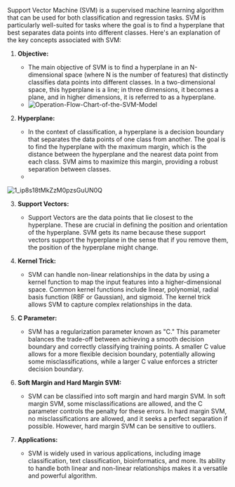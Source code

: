 Support Vector Machine (SVM) is a supervised machine learning algorithm that can be used for both classification and regression tasks. SVM is particularly well-suited for tasks where the goal is to find a hyperplane that best separates data points into different classes. Here's an explanation of the key concepts associated with SVM:

1. **Objective:**
   - The main objective of SVM is to find a hyperplane in an N-dimensional space (where N is the number of features) that distinctly classifies data points into different classes. In a two-dimensional space, this hyperplane is a line; in three dimensions, it becomes a plane, and in higher dimensions, it is referred to as a hyperplane.
   - ![Operation-Flow-Chart-of-the-SVM-Model](https://github.com/Rutuja-Salunke/Breast-cancer-prediction-using-SVM/assets/102023809/1fe83173-d319-4e7d-88e3-b31679035a32)



2. **Hyperplane:**
   - In the context of classification, a hyperplane is a decision boundary that separates the data points of one class from another. The goal is to find the hyperplane with the maximum margin, which is the distance between the hyperplane and the nearest data point from each class. SVM aims to maximize this margin, providing a robust separation between classes.
   - 
![1_ip8s18tMkZzM0pzsGuUN0Q](https://github.com/Rutuja-Salunke/Breast-cancer-prediction-using-SVM/assets/102023809/4b582b07-e410-46f7-b564-191c90fb62b1)

3. **Support Vectors:**
   - Support Vectors are the data points that lie closest to the hyperplane. These are crucial in defining the position and orientation of the hyperplane. SVM gets its name because these support vectors support the hyperplane in the sense that if you remove them, the position of the hyperplane might change.

4. **Kernel Trick:**
   - SVM can handle non-linear relationships in the data by using a kernel function to map the input features into a higher-dimensional space. Common kernel functions include linear, polynomial, radial basis function (RBF or Gaussian), and sigmoid. The kernel trick allows SVM to capture complex relationships in the data.

5. **C Parameter:**
   - SVM has a regularization parameter known as "C." This parameter balances the trade-off between achieving a smooth decision boundary and correctly classifying training points. A smaller C value allows for a more flexible decision boundary, potentially allowing some misclassifications, while a larger C value enforces a stricter decision boundary.

6. **Soft Margin and Hard Margin SVM:**
   - SVM can be classified into soft margin and hard margin SVM. In soft margin SVM, some misclassifications are allowed, and the C parameter controls the penalty for these errors. In hard margin SVM, no misclassifications are allowed, and it seeks a perfect separation if possible. However, hard margin SVM can be sensitive to outliers.

7. **Applications:**
   - SVM is widely used in various applications, including image classification, text classification, bioinformatics, and more. Its ability to handle both linear and non-linear relationships makes it a versatile and powerful algorithm.
